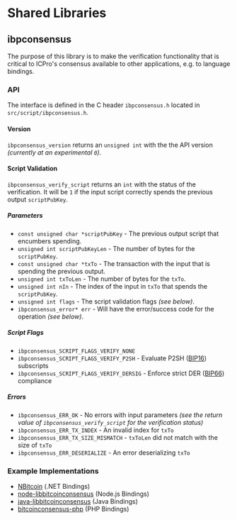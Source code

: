Shared Libraries
================

## ibpconsensus

The purpose of this library is to make the verification functionality that is critical to ICPro's consensus available to other applications, e.g. to language bindings.

### API

The interface is defined in the C header `ibpconsensus.h` located in  `src/script/ibpconsensus.h`.

#### Version

`ibpconsensus_version` returns an `unsigned int` with the the API version *(currently at an experimental `0`)*.

#### Script Validation

`ibpconsensus_verify_script` returns an `int` with the status of the verification. It will be `1` if the input script correctly spends the previous output `scriptPubKey`.

##### Parameters
- `const unsigned char *scriptPubKey` - The previous output script that encumbers spending.
- `unsigned int scriptPubKeyLen` - The number of bytes for the `scriptPubKey`.
- `const unsigned char *txTo` - The transaction with the input that is spending the previous output.
- `unsigned int txToLen` - The number of bytes for the `txTo`.
- `unsigned int nIn` - The index of the input in `txTo` that spends the `scriptPubKey`.
- `unsigned int flags` - The script validation flags *(see below)*.
- `ibpconsensus_error* err` - Will have the error/success code for the operation *(see below)*.

##### Script Flags
- `ibpconsensus_SCRIPT_FLAGS_VERIFY_NONE`
- `ibpconsensus_SCRIPT_FLAGS_VERIFY_P2SH` - Evaluate P2SH ([BIP16](https://github.com/bitcoin/bips/blob/master/bip-0016.mediawiki)) subscripts
- `ibpconsensus_SCRIPT_FLAGS_VERIFY_DERSIG` - Enforce strict DER ([BIP66](https://github.com/bitcoin/bips/blob/master/bip-0066.mediawiki)) compliance

##### Errors
- `ibpconsensus_ERR_OK` - No errors with input parameters *(see the return value of `ibpconsensus_verify_script` for the verification status)*
- `ibpconsensus_ERR_TX_INDEX` - An invalid index for `txTo`
- `ibpconsensus_ERR_TX_SIZE_MISMATCH` - `txToLen` did not match with the size of `txTo`
- `ibpconsensus_ERR_DESERIALIZE` - An error deserializing `txTo`

### Example Implementations
- [NBitcoin](https://github.com/NicolasDorier/NBitcoin/blob/master/NBitcoin/Script.cs#L814) (.NET Bindings)
- [node-libbitcoinconsensus](https://github.com/bitpay/node-libbitcoinconsensus) (Node.js Bindings)
- [java-libbitcoinconsensus](https://github.com/dexX7/java-libbitcoinconsensus) (Java Bindings)
- [bitcoinconsensus-php](https://github.com/Bit-Wasp/bitcoinconsensus-php) (PHP Bindings)
